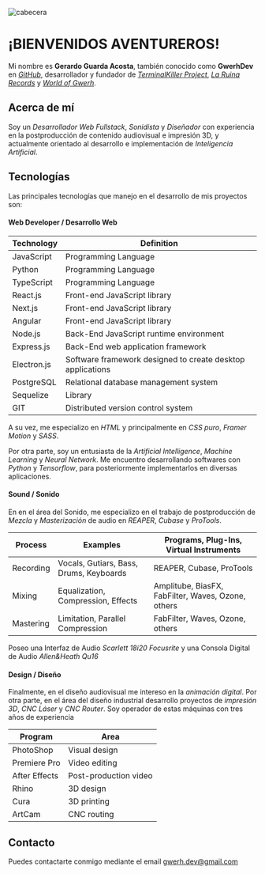 ![cabecera](https://github.com/GwerhDev/GwerhDev/assets/105039526/8bd107a9-a518-493e-a38d-01ac9f40ffc9)

# ¡BIENVENIDOS AVENTUREROS!

Mi nombre es **Gerardo Guarda Acosta**, también conocido como **GwerhDev** en _[GitHub](https://github.com/GwerhDev)_, desarrollador y fundador de _[TerminalKiller Project](https://www.facebook.com/terminalkiller)_, _[La Ruina Records](https://www.facebook.com/laruinarecords)_ y _[World of Gwerh](https://www.facebook.com/worldofgwerh)_.

## Acerca de mí

Soy un _Desarrollador Web Fullstack_, _Sonidista_ y _Diseñador_ con experiencia en la postproducción de contenido audiovisual e impresión 3D, y actualmente orientado al desarrollo e implementación de _Inteligencia Artificial_.

## Tecnologías

Las principales tecnologías que manejo en el desarrollo de mis proyectos son:

#### Web Developer / Desarrollo Web

|  Technology   |                        Definition                          |
| ------------- | ---------------------------------------------------------- |
| JavaScript    | Programming Language                                       |
| Python        | Programming Language                                       |
| TypeScript    | Programming Language                                       |
| React.js      | Front-end JavaScript library                               |
| Next.js       | Front-end JavaScript library                               |
| Angular       | Front-end JavaScript library                               |
| Node.js       | Back-End JavaScript runtime environment                    |
| Express.js    | Back-End web application framework                         |
| Electron.js   | Software framework designed to create desktop applications |
| PostgreSQL    | Relational database management system                      |
| Sequelize     | Library                                                    |
| GIT           | Distributed version control system                         |

A su vez, me especializo en _HTML_ y principalmente en _CSS puro_, _Framer Motion_ y _SASS_.

Por otra parte, soy un entusiasta de la _Artificial Intelligence_, _Machine Learning_ y _Neural Network_. Me encuentro desarrollando softwares con _Python_ y _Tensorflow_, para posteriormente implementarlos en diversas aplicaciones.

#### Sound / Sonido

En en el área del Sonido, me especializo en el trabajo de postproducción de _Mezcla_ y _Masterización_ de audio en _REAPER_, _Cubase_ y _ProTools_.

|  Process  |                Examples                 |       Programs, Plug-Ins, Virtual Instruments      |
| --------- | --------------------------------------- | -------------------------------------------------- |
| Recording | Vocals, Gutiars, Bass, Drums, Keyboards | REAPER, Cubase, ProTools                           |
| Mixing    | Equalization, Compression, Effects      | Amplitube, BiasFX, FabFilter, Waves, Ozone, others |
| Mastering | Limitation, Parallel Compression        | FabFilter, Waves, Ozone, others                    |

Poseo una Interfaz de Audio _Scarlett 18i20 Focusrite_ y una Consola Digital de Audio _Allen&Heath Qu16_

#### Design / Diseño

Finalmente, en el diseño audiovisual me intereso en la _animación digital_. Por otra parte, en el área del diseño industrial desarrollo proyectos de _impresión 3D_, _CNC Láser_ y _CNC Router_. Soy operador de estas máquinas con tres años de experiencia

|    Program    |          Area         |
| ------------- | ----------------------|
| PhotoShop     | Visual design         |
| Premiere Pro  | Video editing         |
| After Effects | Post-production video |
| Rhino         | 3D design             |
| Cura          | 3D printing           |
| ArtCam        | CNC routing           |

## Contacto

Puedes contactarte conmigo mediante el email gwerh.dev@gmail.com

